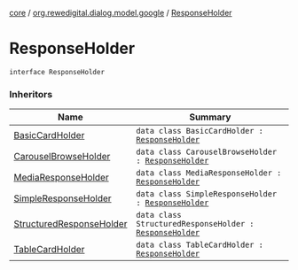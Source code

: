 [core](../index.md) / [org.rewedigital.dialog.model.google](index.md) / [ResponseHolder](./-response-holder.md)

# ResponseHolder

`interface ResponseHolder`

### Inheritors

| Name | Summary |
|---|---|
| [BasicCardHolder](-basic-card-holder/index.md) | `data class BasicCardHolder : `[`ResponseHolder`](./-response-holder.md) |
| [CarouselBrowseHolder](-carousel-browse-holder/index.md) | `data class CarouselBrowseHolder : `[`ResponseHolder`](./-response-holder.md) |
| [MediaResponseHolder](-media-response-holder/index.md) | `data class MediaResponseHolder : `[`ResponseHolder`](./-response-holder.md) |
| [SimpleResponseHolder](-simple-response-holder/index.md) | `data class SimpleResponseHolder : `[`ResponseHolder`](./-response-holder.md) |
| [StructuredResponseHolder](-structured-response-holder/index.md) | `data class StructuredResponseHolder : `[`ResponseHolder`](./-response-holder.md) |
| [TableCardHolder](-table-card-holder/index.md) | `data class TableCardHolder : `[`ResponseHolder`](./-response-holder.md) |
